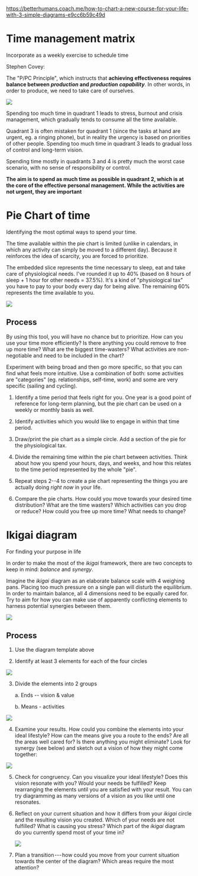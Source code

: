 https://betterhumans.coach.me/how-to-chart-a-new-course-for-your-life-with-3-simple-diagrams-e9cc6b59c49d

Time management matrix
======================

Incorporate as a weekly exercise to schedule time

Stephen Covey:

The "P/PC Principle", which instructs that **achieving effectiveness
requires balance between *production* and *production capability***. In
other words, in order to produce, we need to take care of ourselves.

![](media_How_to_chart_new_course_for_life/media/image1.png)

Spending too much time in quadrant 1 leads to stress, burnout and crisis
management, which gradually tends to consume all the time available.

Quadrant 3 is often mistaken for quadrant 1 (since the tasks at hand are
urgent, eg. a ringing phone), but in reality the urgency is based on
priorities of other people. Spending too much time in quadrant 3 leads
to gradual loss of control and long-term vision.

Spending time mostly in quadrants 3 and 4 is pretty much the worst case
scenario, with no sense of responsibility or control.

**The aim is to spend as much time as possible in quadrant 2, which is
at the core of the effective personal management. While the activities
are not urgent, they are important**

Pie Chart of time
=================

Identifying the most optimal ways to spend your time.

The time available within the pie chart is limited (unlike in calendars,
in which any activity can simply be moved to a different day). Because
it reinforces the idea of scarcity, you are forced to prioritize.

The embedded slice represents the time necessary to sleep, eat and take
care of physiological needs. I've rounded it up to 40% (based on 8 hours
of sleep + 1 hour for other needs = 37.5%). It's a kind of
"physiological tax" you have to pay to your body every day for being
alive. The remaining 60% represents the time available to you.

![](media_How_to_chart_new_course_for_life/media/image2.png)

Process
-------

By using this tool, you will have no chance but to prioritize. How can
you use your time more efficiently? Is there anything you could remove
to free up more time? What are the biggest time-wasters? What activities
are non-negotiable and need to be included in the chart?

Experiment with being broad and then go more specific, so that you can
find what feels more intuitive. Use a combination of both: some
activities are "categories" (eg. relationships, self-time, work) and
some are very specific (sailing and cycling).

1.  Identify a time period that feels right for you. One year is a good
    point of reference for long-term planning, but the pie chart can be
    used on a weekly or monthly basis as well.

2.  Identify activities which you would like to engage in within that
    time period.

3.  Draw/print the pie chart as a simple circle. Add a section of the
    pie for the physiological tax.

4.  Divide the remaining time within the pie chart between activities.
    Think about how you spend your hours, days, and weeks, and how this
    relates to the time period represented by the whole "pie".

5.  Repeat steps 2--4 to create a pie chart representing the things you
    are actually doing *right now* in your life.

6.  Compare the pie charts. How could you move towards your desired time
    distribution? What are the time wasters? Which activities can you
    drop or reduce? How could you free up more time? What needs to
    change?

Ikigai diagram 
===============

For finding your purpose in life

In order to make the most of the *ikigai* framework, there are two
concepts to keep in mind: *balance* and *synergy*.

Imagine the *ikigai* diagram as an elaborate balance scale with 4
weighing pans. Placing too much pressure on a single pan will disturb
the equilibrium. In order to maintain balance, all 4 dimensions need to
be equally cared for. Try to aim for how you can make use of apparently
conflicting elements to harness potential synergies between them.

![](media_How_to_chart_new_course_for_life/media/image3.png)

Process
-------

1.  Use the diagram template above

2.  Identify at least 3 elements for each of the four circles

![](media_How_to_chart_new_course_for_life/media/image4.png)

3.  Divide the elements into 2 groups

    a.  Ends -- vision & value

    b.  Means - activities

![](media_How_to_chart_new_course_for_life/media/image5.png)

4.  Examine your results. How could you combine the elements into your
    ideal lifestyle? How can the means give you a route to the ends? Are
    all the areas well cared for? Is there anything you might eliminate?
    Look for synergy (see below) and sketch out a vision of how they
    might come together:

![](media_How_to_chart_new_course_for_life/media/image6.png)

5.  Check for congruency. Can you visualize your ideal lifestyle? Does
    this vision resonate with you? Would your needs be fulfilled? Keep
    rearranging the elements until you are satisfied with your result.
    You can try diagramming as many versions of a vision as you like
    until one resonates.

6.  Reflect on your current situation and how it differs from your
    *ikigai* circle and the resulting vision you created. Which of your
    needs are not fulfilled? What is causing you stress? Which part of
    the *ikigai* diagram do you currently spend most of your time in?

    ![](C:\Users\Dirk\OneDrive\Scripts\DirksWiki\docs\Personal_Development\media_How_to_chart_new_course_for_life/media/image7.png)

7.  Plan a transition --- how could you move from your current situation
    towards the center of the diagram? Which areas require the most
    attention?

